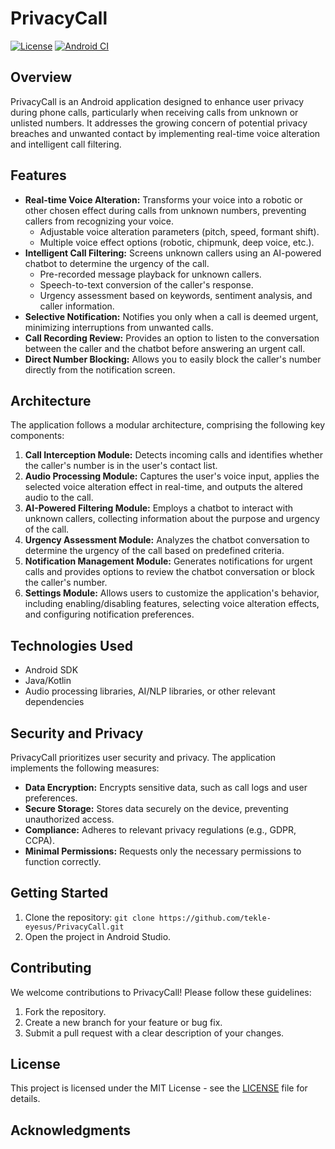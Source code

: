 # PrivacyCall

[![License](https://img.shields.io/badge/License-MIT-yellow.svg)](https://opensource.org/licenses/MIT)
[![Android CI](https://github.com/tekle-eyesus/PrivacyCall/actions/workflows/android.yml/badge.svg)](https://github.com/tekle-eyesus/PrivacyCall/actions/workflows/android.yml)

## Overview

PrivacyCall is an Android application designed to enhance user privacy during phone calls, particularly when receiving calls from unknown or unlisted numbers. It addresses the growing concern of potential privacy breaches and unwanted contact by implementing real-time voice alteration and intelligent call filtering.

## Features

*   **Real-time Voice Alteration:** Transforms your voice into a robotic or other chosen effect during calls from unknown numbers, preventing callers from recognizing your voice.
    *   Adjustable voice alteration parameters (pitch, speed, formant shift).
    *   Multiple voice effect options (robotic, chipmunk, deep voice, etc.).
*   **Intelligent Call Filtering:** Screens unknown callers using an AI-powered chatbot to determine the urgency of the call.
    *   Pre-recorded message playback for unknown callers.
    *   Speech-to-text conversion of the caller's response.
    *   Urgency assessment based on keywords, sentiment analysis, and caller information.
*   **Selective Notification:** Notifies you only when a call is deemed urgent, minimizing interruptions from unwanted calls.
*   **Call Recording Review:** Provides an option to listen to the conversation between the caller and the chatbot before answering an urgent call.
*   **Direct Number Blocking:** Allows you to easily block the caller's number directly from the notification screen.

## Architecture

The application follows a modular architecture, comprising the following key components:

1.  **Call Interception Module:** Detects incoming calls and identifies whether the caller's number is in the user's contact list.
2.  **Audio Processing Module:** Captures the user's voice input, applies the selected voice alteration effect in real-time, and outputs the altered audio to the call.
3.  **AI-Powered Filtering Module:** Employs a chatbot to interact with unknown callers, collecting information about the purpose and urgency of the call.
4.  **Urgency Assessment Module:** Analyzes the chatbot conversation to determine the urgency of the call based on predefined criteria.
5.  **Notification Management Module:** Generates notifications for urgent calls and provides options to review the chatbot conversation or block the caller's number.
6.  **Settings Module:** Allows users to customize the application's behavior, including enabling/disabling features, selecting voice alteration effects, and configuring notification preferences.

## Technologies Used

*   Android SDK
*   Java/Kotlin
*   Audio processing libraries, AI/NLP libraries, or other relevant dependencies

## Security and Privacy

PrivacyCall prioritizes user security and privacy. The application implements the following measures:

*   **Data Encryption:** Encrypts sensitive data, such as call logs and user preferences.
*   **Secure Storage:** Stores data securely on the device, preventing unauthorized access.
*   **Compliance:** Adheres to relevant privacy regulations (e.g., GDPR, CCPA).
*   **Minimal Permissions:** Requests only the necessary permissions to function correctly.

## Getting Started

1.  Clone the repository: `git clone https://github.com/tekle-eyesus/PrivacyCall.git`
2.  Open the project in Android Studio.

## Contributing

We welcome contributions to PrivacyCall! Please follow these guidelines:

1.  Fork the repository.
2.  Create a new branch for your feature or bug fix.
3.  Submit a pull request with a clear description of your changes.

## License

This project is licensed under the MIT License - see the [LICENSE](LICENSE) file for details.

## Acknowledgments
